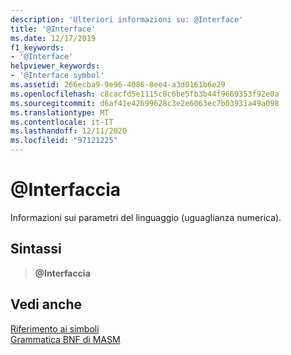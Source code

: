 ```yaml
---
description: 'Ulteriori informazioni su: @Interface'
title: '@Interface'
ms.date: 12/17/2019
f1_keywords:
- '@Interface'
helpviewer_keywords:
- '@Interface symbol'
ms.assetid: 266ecba9-9e96-4086-8ee4-a3d0161b6e29
ms.openlocfilehash: c8cacfd5e1115c8c6be5fb3b44f9669353f92e0a
ms.sourcegitcommit: d6af41e42699628c3e2e6063ec7b03931a49a098
ms.translationtype: MT
ms.contentlocale: it-IT
ms.lasthandoff: 12/11/2020
ms.locfileid: "97121225"
---
```

# <a name="interface"></a>\@Interfaccia

Informazioni sui parametri del linguaggio (uguaglianza numerica).

## <a name="syntax"></a>Sintassi

> **\@Interfaccia**

## <a name="see-also"></a>Vedi anche

[Riferimento ai simboli](symbols-reference.md)\
[Grammatica BNF di MASM](masm-bnf-grammar.md)
